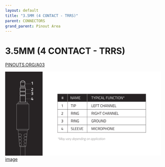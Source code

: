 ```yaml
---
layout: default
title: "3.5MM (4 CONTACT - TRRS)"
parent: CONNECTORS
grand_parent: Pinout Area
---
```


# 3.5MM (4 CONTACT - TRRS)

<a href="https://www.PINOUTS.ORG/A03">PINOUTS.ORG/A03</a>

![image](./assets/2.png)  
[image](./assets/2.png)
